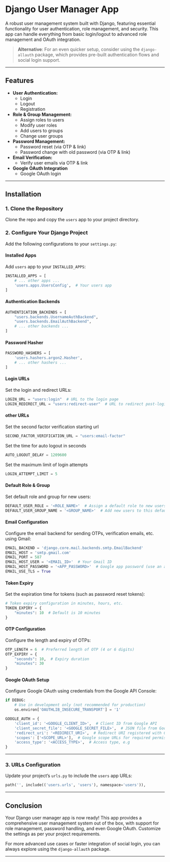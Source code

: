 # **Django User Manager App**

A robust user management system built with Django, featuring essential functionality for user authentication, role
management, and security. This app can handle everything from basic login/logout to advanced role management and OAuth
integration.

> **Alternative**: For an even quicker setup, consider using the `django-allauth` package, which provides pre-built
> authentication flows and social login support.

---

## **Features**

- **User Authentication:**
    - Login
    - Logout
    - Registration
- **Role & Group Management:**
    - Assign roles to users
    - Modify user roles
    - Add users to groups
    - Change user groups
- **Password Management:**
    - Password reset (via OTP & link)
    - Password change with old password (via OTP & link)
- **Email Verification:**
    - Verify user emails via OTP & link
- **Google OAuth Integration**
    - Google OAuth login

---

## **Installation**

### **1. Clone the Repository**

Clone the repo and copy the `users` app to your project directory.

### **2. Configure Your Django Project**

Add the following configurations to your `settings.py`:

#### **Installed Apps**

Add `users` app to your `INSTALLED_APPS`:

```python
INSTALLED_APPS = [
    # ... other apps ...
    'users.apps.UsersConfig',  # Your users app
]
```

#### **Authentication Backends**

```python
AUTHENTICATION_BACKENDS = [
    "users.backends.UsernameAuthBackend",
    "users.backends.EmailAuthBackend",
    # ... other backends ...
]
```

#### **Password Hasher**
```python
PASSWORD_HASHERS = [
    'users.hashers.argon2.Hasher',
    # ... other hashers ...
]
```

#### **Login URLs**

Set the login and redirect URLs:

```python
LOGIN_URL = "users:login"  # URL to the login page
LOGIN_REDIRECT_URL = "users:redirect-user"  # URL to redirect post-login
```

#### **other URLs**

Set the second factor verification starting url

```python
SECOND_FACTOR_VERIFICATION_URL = "users:email-factor"
```

Set the time for auto logout in seconds

```python
AUTO_LOGOUT_DELAY = 1209600
```

Set the maximum limit of login attempts

```python
LOGIN_ATTEMPT_LIMIT = 5
```

#### **Default Role & Group**

Set default role and group for new users:

```python
DEFAULT_USER_ROLE = '<ROLE_NAME>'  # Assign a default role to new users
DEFAULT_USER_GROUP_NAME = '<GROUP_NAME>'  # Add new users to this default group
```

#### **Email Configuration**

Configure the email backend for sending OTPs, verification emails, etc. using Gmail:

```python
EMAIL_BACKEND = 'django.core.mail.backends.smtp.EmailBackend'
EMAIL_HOST = 'smtp.gmail.com'
EMAIL_PORT = 587
EMAIL_HOST_USER = '<EMAIL_ID>'  # Your Gmail ID
EMAIL_HOST_PASSWORD = '<APP_PASSWORD>'  # Google app password (use an app-specific password)
EMAIL_USE_TLS = True
```

#### **Token Expiry**

Set the expiration time for tokens (such as password reset tokens):

```python
# Token expiry configuration in minutes, hours, etc.
TOKEN_EXPIRY = {
    "minutes": 10  # Default is 10 minutes
}
```

#### **OTP Configuration**

Configure the length and expiry of OTPs:

```python
OTP_LENGTH = 6  # Preferred length of OTP (4 or 6 digits)
OTP_EXPIRY = {
    "seconds": 10,  # Expiry duration
    "minutes": 30
}
```

#### **Google OAuth Setup**

Configure Google OAuth using credentials from the Google API Console:

```python
if DEBUG:
    # Use in development only (not recommended for production)
    os.environ['OAUTHLIB_INSECURE_TRANSPORT'] = '1'

GOOGLE_AUTH = {
    'client_id': '<GOOGLE_CLIENT_ID>',  # Client ID from Google API
    'client_secret_file': '<GOOGLE_SECRET_FILE>',  # JSON file from Google API
    'redirect_uri': '<REDIRECT_URI>',  # Redirect URI registered with Google API
    'scopes': ['<SCOPE_URL>'],  # Google scope URLs for required permissions
    'access_type': '<ACCESS_TYPE>',  # Access type, e.g
}
```

---

### **3. URLs Configuration**

Update your project’s `urls.py` to include the `users` app URLs:

```python
path('', include(('users.urls', 'users'), namespace='users')),
```

---

## **Conclusion**

Your Django user manager app is now ready! This app provides a comprehensive user management system out of the box, with
support for role management, password handling, and even Google OAuth. Customize the settings as per your project
requirements.

For more advanced use cases or faster integration of social login, you can always explore using the `django-allauth`
package.

---

